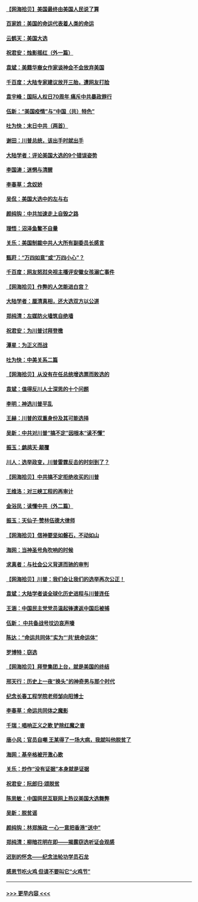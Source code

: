 #### [【网海拾贝】美国最终由美国人民说了算](../pages/nsc993/n12617255.md?t=12141202) 
#### [百家姓：美国的命运代表着人类的命运](../pages/nsc993/n12615838.md?t=12141202) 
#### [云鹤天：美国大选](../pages/nsc993/n12615994.md?t=12141202) 
#### [祝君安：烛影摇红（外一篇）](../pages/nsc993/n12615975.md?t=12141202) 
#### [袁斌：美籍华裔女作家谈神会不会放弃美国](../pages/nsc993/n12615263.md?t=12141202) 
#### [千百度：大陆专家建议放开三胎，遭网友打脸](../pages/nsc993/n12614456.md?t=12141202) 
#### [袁宇峰：国际人权日70周年 痛斥中共暴政罪行](../pages/nsc993/n12611965.md?t=12141202) 
#### [伍新：“美国疫情”与“中国（共）特色”](../pages/nsc993/n12611463.md?t=12141202) 
#### [吐为快：末日中共（两首）](../pages/nsc993/n12611461.md?t=12141202) 
#### [谢田：川普总统，该出手时就出手](../pages/nsc993/n12610905.md?t=12141202) 
#### [大陆学者：评论美国大选的9个错误姿势](../pages/nsc993/n12609586.md?t=12141202) 
#### [李国涛：迷惘与清醒](../pages/nsc993/n12607532.md?t=12141202) 
#### [李春草：念奴娇](../pages/nsc993/n12607083.md?t=12141202) 
#### [吴侃：美国大选中的左与右](../pages/nsc993/n12607054.md?t=12141202) 
#### [颜纯钩：中共加速走上自毁之路](../pages/nsc993/n12606473.md?t=12141202) 
#### [理悟：沼泽鱼鳖不自量](../pages/nsc993/n12606454.md?t=12141202) 
#### [关乐：美国制裁中共人大所有副委员长感言](../pages/nsc993/n12606442.md?t=12141202) 
#### [甄莳：“万四如意”或“万四小心”？](../pages/nsc993/n12606091.md?t=12141202) 
#### [千百度：网友怒怼央视主播评安徽女孩溺亡事件](../pages/nsc993/n12605370.md?t=12141202) 
#### [【网海拾贝】作弊的人怎能进白宫？](../pages/nsc993/n12603546.md?t=12141202) 
#### [大陆学者：厘清真相，还大选双方以公道](../pages/nsc993/n12603475.md?t=12141202) 
#### [郑纯清：左媒防火墙筑自绝墙](../pages/nsc993/n12602226.md?t=12141202) 
#### [祝君安：为川普讨拜登檄](../pages/nsc993/n12602199.md?t=12141202) 
#### [潭星：为正义而战](../pages/nsc993/n12600926.md?t=12141202) 
#### [吐为快：中美关系二篇](../pages/nsc993/n12600908.md?t=12141202) 
#### [【网海拾贝】从没有在任总统增选票而败选的](../pages/nsc993/n12600435.md?t=12141202) 
#### [袁斌：值得反川人士深思的十个问题](../pages/nsc993/n12600332.md?t=12141202) 
#### [李明：神选川普平乱](../pages/nsc993/n12599751.md?t=12141202) 
#### [王赫：川普的双重身份及其可能选择](../pages/nsc993/n12599723.md?t=12141202) 
#### [吴新：中共对川普“搞不定”因根本“读不懂”](../pages/nsc993/n12599502.md?t=12141202) 
#### [振玉：鹧鸪天‧颠覆](../pages/nsc993/n12599494.md?t=12141202) 
#### [川人：选举政变，川普雷霆反击的时刻到了？](../pages/nsc993/n12599291.md?t=12141202) 
#### [【网海拾贝】中共搞不定拒绝收买的川普](../pages/nsc993/n12598955.md?t=12141202) 
#### [王维洛：对三峡工程的再审计](../pages/nsc993/n12598436.md?t=12141202) 
#### [金浴凤：读懂中共（外二篇）](../pages/nsc993/n12597943.md?t=12141202) 
#### [振玉：天仙子‧赞林伍德大律师](../pages/nsc993/n12597929.md?t=12141202) 
#### [【网海拾贝】信神要坚如磐石，不动如山](../pages/nsc993/n12597901.md?t=12141202) 
#### [海网：当神圣号角吹响的时候](../pages/nsc993/n12595891.md?t=12141202) 
#### [求真者：与社会公义背道而驰的审判](../pages/nsc993/n12595868.md?t=12141202) 
#### [【网海拾贝】川普：我们会让我们的选举再次公正！](../pages/nsc993/n12594930.md?t=12141202) 
#### [袁斌：大陆学者谈全球化历史进程与川普连任](../pages/nsc993/n12594690.md?t=12141202) 
#### [王涵：中国民主党党员温起锋遣返中国后被捕](../pages/nsc993/n12594540.md?t=12141202) 
#### [伍新： 中共备战号坟边哀声嚎](../pages/nsc993/n12593086.md?t=12141202) 
#### [陈达：“命运共同体”实为“‘共’统命运体”](../pages/nsc993/n12590865.md?t=12141202) 
#### [罗博特：窃选](../pages/nsc993/n12590619.md?t=12141202) 
#### [【网海拾贝】拜登集团上台，就是美国的终结](../pages/nsc993/n12589725.md?t=12141202) 
#### [邢天行：历史上一夜“换头”的神奇男与那个时代](../pages/nsc993/n12589424.md?t=12141202) 
#### [纪念长春工程学院老师邹向阳博士](../pages/nsc993/n12585390.md?t=12141202) 
#### [李春草：命运共同体之魔影](../pages/nsc993/n12585026.md?t=12141202) 
#### [千瑞：唱响正义之歌 铲除红魔之害](../pages/nsc993/n12585002.md?t=12141202) 
#### [唐小风：官员自嘲 王某得了一场大病，我就叫他脱贫了](../pages/nsc993/n12584981.md?t=12141202) 
#### [海网：基辛格被开激心歌](../pages/nsc993/n12584946.md?t=12141202) 
#### [关乐：炒作“没有证据”本身就是证据](../pages/nsc993/n12583146.md?t=12141202) 
#### [祝君安：阮郎归‧颂脱贫](../pages/nsc993/n12583119.md?t=12141202) 
#### [陈思敏：中国网民互联网上热议美国大选舞弊](../pages/nsc993/n12582845.md?t=12141202) 
#### [吴新：脱贫谣](../pages/nsc993/n12580839.md?t=12141202) 
#### [颜纯钩：林郑施政 一心一意把香港“送中”](../pages/nsc993/n12580805.md?t=12141202) 
#### [郑纯清：柳暗花明在即——揭露窃选听证会观感](../pages/nsc993/n12580795.md?t=12141202) 
#### [迟到的怀念——纪念法轮功学员石龙](../pages/nsc993/n12580245.md?t=12141202) 
#### [感恩节吃火鸡  但请不要叫它“火鸡节”](../pages/nsc993/n12580252.md?t=12141202) 

----
#### [ >>> 更早内容 <<< ](../indexes/nsc993-earlier.md)
